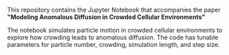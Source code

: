 This repository contains the Jupyter Notebook that accompanies the paper **"Modeling Anomalous Diffusion in Crowded Cellular Environments"**

The notebook simulates particle motion in crowded cellular environments to explore how crowding leads to anomalous diffusion. The code has tunable parameters for particle number, crowding, simulation length, and step size.
